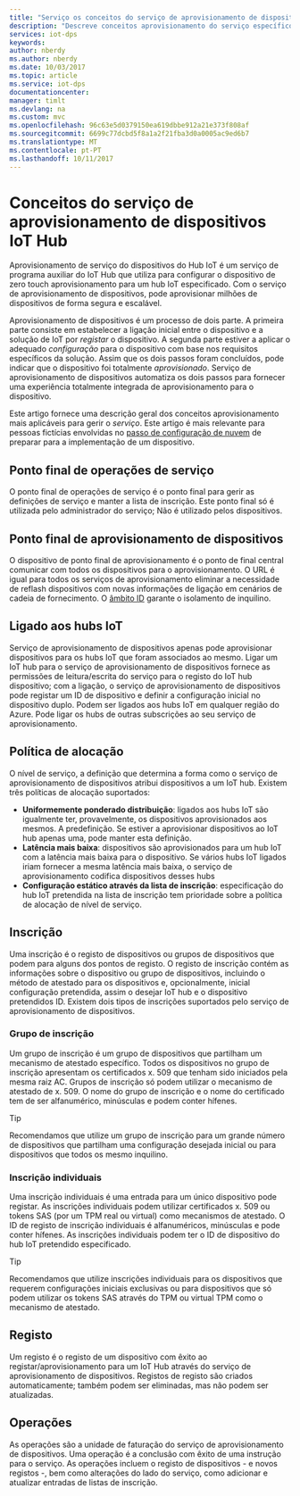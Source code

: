 ```yaml
---
title: "Serviço os conceitos do serviço de aprovisionamento de dispositivos do Azure IoT Hub | Microsoft Docs"
description: "Descreve conceitos aprovisionamento do serviço específicos para dispositivos com DPS e o IoT Hub"
services: iot-dps
keywords: 
author: nberdy
ms.author: nberdy
ms.date: 10/03/2017
ms.topic: article
ms.service: iot-dps
documentationcenter: 
manager: timlt
ms.devlang: na
ms.custom: mvc
ms.openlocfilehash: 96c63e5d0379150ea619dbbe912a21e373f808af
ms.sourcegitcommit: 6699c77dcbd5f8a1a2f21fba3d0a0005ac9ed6b7
ms.translationtype: MT
ms.contentlocale: pt-PT
ms.lasthandoff: 10/11/2017
---
```

# <a name="iot-hub-device-provisioning-service-concepts"></a>Conceitos do serviço de aprovisionamento de dispositivos IoT Hub

Aprovisionamento de serviço do dispositivos do Hub IoT é um serviço de programa auxiliar do IoT Hub que utiliza para configurar o dispositivo de zero touch aprovisionamento para um hub IoT especificado. Com o serviço de aprovisionamento de dispositivos, pode aprovisionar milhões de dispositivos de forma segura e escalável.

Aprovisionamento de dispositivos é um processo de dois parte. A primeira parte consiste em estabelecer a ligação inicial entre o dispositivo e a solução de IoT por *registar* o dispositivo. A segunda parte estiver a aplicar o adequado *configuração* para o dispositivo com base nos requisitos específicos da solução. Assim que os dois passos foram concluídos, pode indicar que o dispositivo foi totalmente *aprovisionado*. Serviço de aprovisionamento de dispositivos automatiza os dois passos para fornecer uma experiência totalmente integrada de aprovisionamento para o dispositivo.

Este artigo fornece uma descrição geral dos conceitos aprovisionamento mais aplicáveis para gerir o *serviço*. Este artigo é mais relevante para pessoas fictícias envolvidas no [passo de configuração de nuvem](about-iot-dps.md#cloud-setup-step) de preparar para a implementação de um dispositivo.

## <a name="service-operations-endpoint"></a>Ponto final de operações de serviço

O ponto final de operações de serviço é o ponto final para gerir as definições de serviço e manter a lista de inscrição. Este ponto final só é utilizada pelo administrador do serviço; Não é utilizado pelos dispositivos.

## <a name="device-provisioning-endpoint"></a>Ponto final de aprovisionamento de dispositivos

O dispositivo de ponto final de aprovisionamento é o ponto de final central comunicar com todos os dispositivos para o aprovisionamento. O URL é igual para todos os serviços de aprovisionamento eliminar a necessidade de reflash dispositivos com novas informações de ligação em cenários de cadeia de fornecimento. O [âmbito ID](#id-scope) garante o isolamento de inquilino.

## <a name="linked-iot-hubs"></a>Ligado aos hubs IoT

Serviço de aprovisionamento de dispositivos apenas pode aprovisionar dispositivos para os hubs IoT que foram associados ao mesmo. Ligar um IoT hub para o serviço de aprovisionamento de dispositivos fornece as permissões de leitura/escrita do serviço para o registo do IoT hub dispositivo; com a ligação, o serviço de aprovisionamento de dispositivos pode registar um ID de dispositivo e definir a configuração inicial no dispositivo duplo. Podem ser ligados aos hubs IoT em qualquer região do Azure. Pode ligar os hubs de outras subscrições ao seu serviço de aprovisionamento.

## <a name="allocation-policy"></a>Política de alocação

O nível de serviço, a definição que determina a forma como o serviço de aprovisionamento de dispositivos atribui dispositivos a um IoT hub. Existem três políticas de alocação suportados:
* **Uniformemente ponderado distribuição**: ligados aos hubs IoT são igualmente ter, provavelmente, os dispositivos aprovisionados aos mesmos. A predefinição. Se estiver a aprovisionar dispositivos ao IoT hub apenas uma, pode manter esta definição.
* **Latência mais baixa**: dispositivos são aprovisionados para um hub IoT com a latência mais baixa para o dispositivo. Se vários hubs IoT ligados iriam fornecer a mesma latência mais baixa, o serviço de aprovisionamento codifica dispositivos desses hubs
* **Configuração estático através da lista de inscrição**: especificação do hub IoT pretendida na lista de inscrição tem prioridade sobre a política de alocação de nível de serviço.

## <a name="enrollment"></a>Inscrição

Uma inscrição é o registo de dispositivos ou grupos de dispositivos que podem para alguns dos pontos de registo. O registo de inscrição contém as informações sobre o dispositivo ou grupo de dispositivos, incluindo o método de atestado para os dispositivos e, opcionalmente, inicial configuração pretendida, assim o desejar IoT hub e o dispositivo pretendidos ID. Existem dois tipos de inscrições suportados pelo serviço de aprovisionamento de dispositivos.

### <a name="enrollment-group"></a>Grupo de inscrição

Um grupo de inscrição é um grupo de dispositivos que partilham um mecanismo de atestado específico. Todos os dispositivos no grupo de inscrição apresentam os certificados x. 509 que tenham sido iniciados pela mesma raiz AC. Grupos de inscrição só podem utilizar o mecanismo de atestado de x. 509. O nome do grupo de inscrição e o nome do certificado tem de ser alfanumérico, minúsculas e podem conter hífenes.

> [!TIP]
> Recomendamos que utilize um grupo de inscrição para um grande número de dispositivos que partilham uma configuração desejada inicial ou para dispositivos que todos os mesmo inquilino.

### <a name="individual-enrollment"></a>Inscrição individuais

Uma inscrição individuais é uma entrada para um único dispositivo pode registar. As inscrições individuais podem utilizar certificados x. 509 ou tokens SAS (por um TPM real ou virtual) como mecanismos de atestado. O ID de registo de inscrição individuais é alfanuméricos, minúsculas e pode conter hífenes. As inscrições individuais podem ter o ID de dispositivo do hub IoT pretendido especificado.

> [!TIP]
> Recomendamos que utilize inscrições individuais para os dispositivos que requerem configurações iniciais exclusivas ou para dispositivos que só podem utilizar os tokens SAS através do TPM ou virtual TPM como o mecanismo de atestado.

## <a name="registration"></a>Registo

Um registo é o registo de um dispositivo com êxito ao registar/aprovisionamento para um IoT Hub através do serviço de aprovisionamento de dispositivos. Registos de registo são criados automaticamente; também podem ser eliminadas, mas não podem ser atualizadas.

## <a name="operations"></a>Operações

As operações são a unidade de faturação do serviço de aprovisionamento de dispositivos. Uma operação é a conclusão com êxito de uma instrução para o serviço. As operações incluem o registo de dispositivos - e novos registos -, bem como alterações do lado do serviço, como adicionar e atualizar entradas de listas de inscrição.
